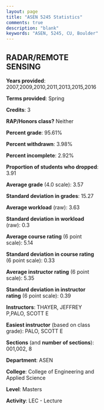```yaml
---
layout: page
title: "ASEN 5245 Statistics"
comments: true
description: "blank"
keywords: "ASEN, 5245, CU, Boulder"
--- 
```

<head>
<script src="https://ajax.googleapis.com/ajax/libs/jquery/2.1.3/jquery.min.js"></script>
<script src="https://dl.dropboxusercontent.com/s/pc42nxpaw1ea4o9/highcharts.js?dl=0"></script>
<!-- <script src="../assets/js/highcharts.js"></script> -->
<style type="text/css">@font-face {
	font-family: "Bebas Neue";
	src: url(https://www.filehosting.org/file/details/544349/BebasNeue%20Regular.otf) format("opentype");
	}
	h1.Bebas { 
		font-family: "Bebas Neue", Verdana, Tahoma;
	}
</style>
</head>
<body>
	<div id="container" style="float: right; width: 45%; height: 88%; margin-left: 2.5%; margin-right: 2.5%;"></div>
	<script language="JavaScript">
		$(document).ready(function() {
		var chart = {type: 'column'};
		var title = {text: 'Grade Distribution'};
		var xAxis = {categories: ['A','B','C','D','F'],crosshair: true};
		var yAxis = {min: 0,title: {text: 'Percentage'}};
		var tooltip = {headerFormat: '<center><b><span style="font-size:20px">{point.key}</span></b></center>',
		               pointFormat: '<td style="padding:0"><b>{point.y:.1f}%</b></td>',
		               footerFormat: '</table>',shared: true,useHTML: true};
		var plotOptions = {column: {pointPadding: 0.0,borderWidth: 0}};  
		var credits = {enabled: false};var series= [{name: 'Percent',data: [64.41,30.51,3.39,0.85,0.85,]}];
		var json = {};
		json.chart = chart;
		json.title = title;
		json.tooltip = tooltip;
		json.xAxis = xAxis;
		json.yAxis = yAxis;  
		json.series = series;
		json.plotOptions = plotOptions;  
		json.credits = credits;
		$('#container').highcharts(json);
	});
	</script>
</body>
			   
## RADAR/REMOTE SENSING

**Years provided**: 2007,2009,2010,2011,2013,2015,2016

**Terms provided**: Spring

**Credits**: 3

**RAP/Honors class?** Neither

**Percent grade**: 95.61%

**Percent withdrawn**: 3.98%

**Percent incomplete**: 2.92%

**Proportion of students who dropped**: 3.91

**Average grade** (4.0 scale): 3.57

**Standard deviation in grades**: 15.27

**Average workload** (raw): 3.63

**Standard deviation in workload** (raw): 0.3

**Average course rating** (6 point scale): 5.14

**Standard deviation in course rating** (6 point scale): 0.33

**Average instructor rating** (6 point scale): 5.35

**Standard deviation in instructor rating** (6 point scale): 0.39

**Instructors**: THAYER, JEFFREY P,PALO, SCOTT E

**Easiest instructor** (based on class grade): PALO, SCOTT E

**Sections** (and **number of sections**): 001,002, 8

**Department**: ASEN

**College**: College of Engineering and Applied Science

**Level**: Masters

**Activity**: LEC - Lecture